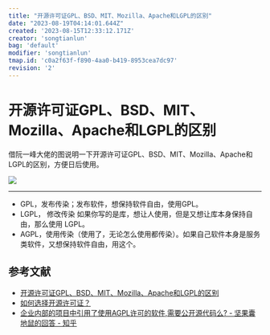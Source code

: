 ```yaml
---
title: "开源许可证GPL、BSD、MIT、Mozilla、Apache和LGPL的区别"
date: "2023-08-19T04:14:01.644Z"
created: '2023-08-15T12:33:12.171Z'
creator: 'songtianlun'
bag: 'default'
modifier: 'songtianlun'
tmap.id: 'c0a2f63f-f890-4aa0-b419-8953cea7dc97'
revision: '2'
---
```


<!-- Exported from TiddlyWiki at 12:14, 19th 八月 2023 -->

# 开源许可证GPL、BSD、MIT、Mozilla、Apache和LGPL的区别

借阮一峰大佬的图说明一下开源许可证GPL、BSD、MIT、Mozilla、Apache和LGPL的区别，方便日后使用。

![](https://imagehost-cdn.frytea.com/images/2023/08/15/xm5m1g-2.png)

---

* GPL，发布传染；发布软件，想保持软件自由，使用GPL。
* LGPL， 修改传染 如果你写的是库，想让人使用，但是又想让库本身保持自由，那么使用 LGPL。
* AGPL，使用传染（使用了，无论怎么使用都传染）。如果自己软件本身是服务类软件，又想保持软件自由，用这个。

## 参考文献

* [开源许可证GPL、BSD、MIT、Mozilla、Apache和LGPL的区别](https://www.geek-workshop.com/thread-1860-1-1.html)
* [如何选择开源许可证？](https://www.ruanyifeng.com/blog/2011/05/how_to_choose_free_software_licenses.html)
* [企业内部的项目中引用了使用AGPL许可的软件,需要公开源代码么? - 坚果囊地鼠的回答 - 知乎](https://www.zhihu.com/question/20197892/answer/836325857)
